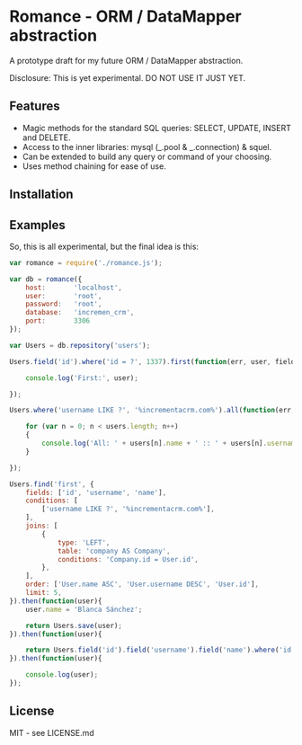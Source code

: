 # Romance - ORM / DataMapper abstraction

A prototype draft for my future ORM / DataMapper abstraction.

Disclosure: This is yet experimental. DO NOT USE IT JUST YET.

## Features

* Magic methods for the standard SQL queries: SELECT, UPDATE, INSERT and DELETE.
* Access to the inner libraries: mysql (_.pool & _.connection) & squel.
* Can be extended to build any query or command of your choosing.
* Uses method chaining for ease of use.

## Installation

## Examples

So, this is all experimental, but the final idea is this:

```javascript
var romance = require('./romance.js');

var db = romance({
	host:       'localhost',
	user:       'root',
	password:   'root',
	database:   'incremen_crm',
	port:       3306
});

var Users = db.repository('users');

Users.field('id').where('id = ?', 1337).first(function(err, user, fields){

	console.log('First:', user);

});

Users.where('username LIKE ?', '%incrementacrm.com%').all(function(err, users, fields){

	for (var n = 0; n < users.length; n++)
	{
		console.log('All: ' + users[n].name + ' :: ' + users[n].username);
	}

});

Users.find('first', {
	fields: ['id', 'username', 'name'],
	conditions: [
		['username LIKE ?', '%incrementacrm.com%'],
	],
	joins: [
		{
			type: 'LEFT',
			table: 'company AS Company',
			conditions: 'Company.id = User.id',
		},
	],
	order: ['User.name ASC', 'User.username DESC', 'User.id'],
	limit: 5,
}).then(function(user){
	user.name = 'Blanca Sánchez';

	return Users.save(user);
}).then(function(user){

	return Users.field('id').field('username').field('name').where('id = ?', user.id).find('first');
}).then(function(user){

	console.log(user);
});
```

## License

MIT - see LICENSE.md
